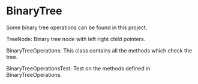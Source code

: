# BinaryTree
Some binary tree operations can be found in this
project.

TreeNode: Binary tree node with left right child pointers.

BinaryTreeOperations: This class contains all the methods
which check the tree.

BinaryTreeOperationsTest: Test on the methods defined in
BinaryTreeOperations.